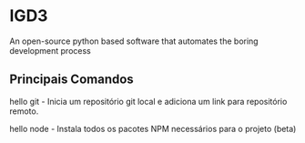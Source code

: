 # IGD3
An open-source python based software that automates the boring development process

## Principais Comandos
hello git - Inicia um repositório git local e adiciona um link para repositório remoto.

hello node - Instala todos os pacotes NPM necessários para o projeto (beta)

